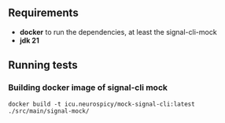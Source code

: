 ## Requirements

- **docker** to run the dependencies, at least the signal-cli-mock
- **jdk 21**

## Running tests 

### Building docker image of signal-cli mock

```shell
docker build -t icu.neurospicy/mock-signal-cli:latest ./src/main/signal-mock/
```